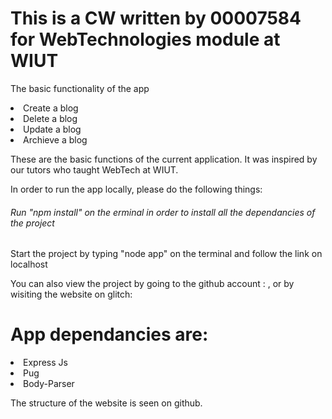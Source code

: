 <html>
<h1>This is a CW written by 00007584 for WebTechnologies module at WIUT</h1>
<p>The basic functionality of the app</p>
<li>Create a blog</li>
<li>Delete a blog</li>
<li>Update a blog</li>
<li>Archieve a blog</li>
<p>These are the basic functions of the current application. It was inspired by our tutors who taught WebTech at WIUT.</p>

<p>In order to run the app locally, please do the following things:</p>
<h6>Run "npm install" on the erminal in order to install all the dependancies of the project</h6>
<p>Start the project by typing "node app" on the terminal and follow the link on localhost</p>
<p>You can also view the project by going to the github account :         , or by wisiting the website on glitch:   </p>

<h1>App dependancies are:</h1>
<li>Express Js</li>
<li>Pug</li>
<li>Body-Parser</li>

The structure of the website is seen on github.

</html>

